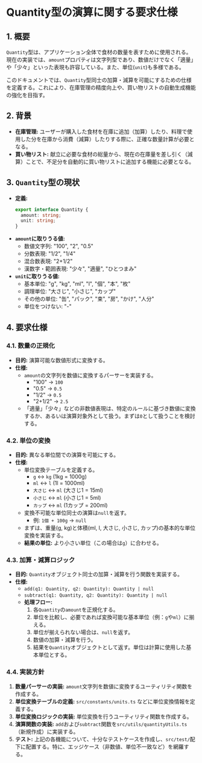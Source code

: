 # Quantity型の演算に関する要求仕様

## 1. 概要

`Quantity`型は、アプリケーション全体で食材の数量を表すために使用される。現在の実装では、`amount`プロパティは文字列型であり、数値だけでなく「適量」や「少々」といった表現も許容している。また、単位(`unit`)も多様である。

このドキュメントでは、`Quantity`型同士の加算・減算を可能にするための仕様を定義する。これにより、在庫管理の精度向上や、買い物リストの自動生成機能の強化を目指す。

## 2. 背景

- **在庫管理:** ユーザーが購入した食材を在庫に追加（加算）したり、料理で使用した分を在庫から消費（減算）したりする際に、正確な数量計算が必要となる。
- **買い物リスト:** 献立に必要な食材の総量から、現在の在庫量を差し引く（減算）ことで、不足分を自動的に買い物リストに追加する機能に必要となる。

## 3. `Quantity`型の現状

- **定義:**
  ```typescript
  export interface Quantity {
    amount: string;
    unit: string;
  }
  ```
- **`amount`に取りうる値:**
  - 数値文字列: "100", "2", "0.5"
  - 分数表現: "1/2", "1/4"
  - 混合数表現: "2+1/2"
  - 漢数字・範囲表現: "少々", "適量", "ひとつまみ"
- **`unit`に取りうる値:**
  - 基本単位: "g", "kg", "ml", "l", "個", "本", "枚"
  - 調理単位: "大さじ", "小さじ", "カップ"
  - その他の単位: "缶", "パック", "束", "房", "かけ", "人分"
  - 単位をつけない: "-"

## 4. 要求仕様

### 4.1. 数量の正規化

- **目的:** 演算可能な数値形式に変換する。
- **仕様:**
  - `amount`の文字列を数値に変換するパーサーを実装する。
    - "100" -> `100`
    - "0.5" -> `0.5`
    - "1/2" -> `0.5`
    - "2+1/2" -> `2.5`
  - 「適量」「少々」などの非数値表現は、特定のルールに基づき数値に変換するか、あるいは演算対象外として扱う。まずは`0`として扱うことを検討する。

### 4.2. 単位の変換

- **目的:** 異なる単位間での演算を可能にする。
- **仕様:**
  - 単位変換テーブルを定義する。
    - `g` <-> `kg` (1kg = 1000g)
    - `ml` <-> `l` (1l = 1000ml)
    - `大さじ` <-> `ml` (大さじ1 = 15ml)
    - `小さじ` <-> `ml` (小さじ1 = 5ml)
    - `カップ` <-> `ml` (1カップ = 200ml)
  - 変換不可能な単位同士の演算は`null`を返す。
    - 例: `1個 + 100g` -> `null`
  - まずは、重量(g, kg)と体積(ml, l, 大さじ, 小さじ, カップ)の基本的な単位変換を実装する。
  - **結果の単位:** より小さい単位（この場合は`g`）に合わせる。

### 4.3. 加算・減算ロジック

- **目的:** `Quantity`オブジェクト同士の加算・減算を行う関数を実装する。
- **仕様:**
  - `add(q1: Quantity, q2: Quantity): Quantity | null`
  - `subtract(q1: Quantity, q2: Quantity): Quantity | null`
  - **処理フロー:**
    1. 各`Quantity`の`amount`を正規化する。
    2. 単位を比較し、必要であれば変換可能な基本単位（例：`g`や`ml`）に揃える。
    3. 単位が揃えられない場合は、`null`を返す。
    4. 数値の加算・減算を行う。
    5. 結果を`Quantity`オブジェクトとして返す。単位は計算に使用した基本単位とする。

### 4.4. 実装方針

1. **数量パーサーの実装:** `amount`文字列を数値に変換するユーティリティ関数を作成する。
2. **単位変換テーブルの定義:** `src/constants/units.ts` などに単位変換情報を定義する。
3. **単位変換ロジックの実装:** 単位変換を行うユーティリティ関数を作成する。
4. **演算関数の実装:** `add`および`subtract`関数を`src/utils/quantityUtils.ts`（新規作成）に実装する。
5. **テスト:** 上記の各機能について、十分なテストケースを作成し、`src/test/`配下に配置する。特に、エッジケース（非数値、単位不一致など）を網羅する。
